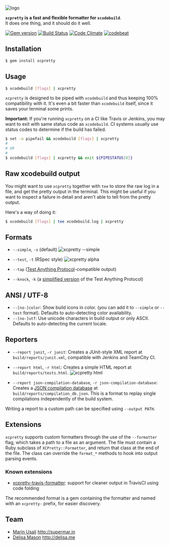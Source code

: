 ![logo](http://i.imgur.com/i2fElxx.png)

__`xcpretty` is a fast and flexible formatter for `xcodebuild`__.<br/>
It does one thing, and it should do it well.

[![Gem version](http://img.shields.io/gem/v/xcpretty.svg)](http://rubygems.org/gems/xcpretty)
[![Build Status](https://travis-ci.org/supermarin/xcpretty.svg?branch=master)](https://travis-ci.org/supermarin/xcpretty)
[![Code Climate](http://img.shields.io/codeclimate/github/supermarin/xcpretty.svg)](https://codeclimate.com/github/supermarin/xcpretty)
[![codebeat](https://codebeat.co/badges/b9441fbf-77dc-4159-8cf5-0442ba7ac3ba)](https://codebeat.co/projects/github-com-supermarin-xcpretty)

## Installation
``` bash
$ gem install xcpretty
```

## Usage
``` bash
$ xcodebuild [flags] | xcpretty
```
`xcpretty` is designed to be piped with `xcodebuild` and thus keeping 100%
compatibility with it. It's even a bit faster than `xcodebuild` itself, since
it saves your terminal some prints.

__Important:__ If you're running `xcpretty` on a CI like Travis or Jenkins, you
may want to exit with same status code as `xcodebuild`.
CI systems usually use status codes to determine if the build has failed.

``` bash
$ set -o pipefail && xcodebuild [flags] | xcpretty
#
# OR
#
$ xcodebuild [flags] | xcpretty && exit ${PIPESTATUS[0]}
```

## Raw xcodebuild output
You might want to use `xcpretty` together with `tee` to store the raw log in a
file, and get the pretty output in the terminal. This might be useful if you
want to inspect a failure in detail and aren't able to tell from the pretty
output.

Here's a way of doing it:
``` bash
$ xcodebuild [flags] | tee xcodebuild.log | xcpretty
```

## Formats

- `--simple`, `-s` (default)
![xcpretty --simple](http://i.imgur.com/LdmozBS.gif)

- `--test`, `-t` (RSpec style)
![xcpretty alpha](http://i.imgur.com/VeTQQub.gif)
- `--tap` ([Test Anything Protocol](http://testanything.org)-compatible output)
- `--knock`, `-k` (a [simplified version](https://github.com/chneukirchen/knock) of the Test Anything Protocol)

## ANSI / UTF-8

- `--[no-]color`: Show build icons in color. (you can add it to `--simple` or `--test` format).
  Defaults to auto-detecting color availability.
- `--[no-]utf`: Use unicode characters in build output or only ASCII.
  Defaults to auto-detecting the current locale.

## Reporters

- `--report junit`, `-r junit`: Creates a JUnit-style XML report at `build/reports/junit.xml`, compatible with Jenkins and TeamCity CI.

- `--report html`, `-r html`: Creates a simple HTML report at `build/reports/tests.html`.
![xcpretty html](http://i.imgur.com/0Rnux3v.gif)

- `--report json-compilation-database`, `-r json-compilation-database`: Creates a [JSON compilation database](http://clang.llvm.org/docs/JSONCompilationDatabase.html) at `build/reports/compilation_db.json`. This is a format to replay single compilations independently of the build system.

Writing a report to a custom path can be specified using `--output PATH`.

## Extensions

`xcpretty` supports custom formatters through the use of the
`--formatter` flag, which takes a path to a file as an argument. The
file must contain a Ruby subclass of `XCPretty::Formatter`, and
return that class at the end of the file. The class
can override the `format_*` methods to hook into output parsing
events.

### Known extensions

* [xcpretty-travis-formatter](https://github.com/kattrali/xcpretty-travis-formatter): support for cleaner output in TravisCI using code folding

The recommended format is a gem containing the formatter and named
with an `xcpretty-` prefix, for easier discovery.


## Team

- [Marin Usalj](http://github.com/supermarin) http://supermar.in
- [Delisa Mason](http://github.com/kattrali) http://delisa.me
